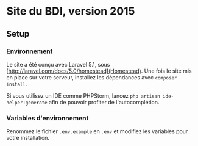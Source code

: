 # Site du BDI, version 2015

## Setup
### Environnement
Le site a été conçu avec Laravel 5.1, sous [http://laravel.com/docs/5.0/homestead](Homestead).
Une fois le site mis en place sur votre serveur, installez les dépendances avec ```composer install```.

Si vous utilisez un IDE comme PHPStorm, lancez ```php artisan ide-helper:generate``` afin de pouvoir profiter de l'autocomplétion.

### Variables d'environnement
Renommez le fichier ```.env.example``` en ```.env``` et modifiez les variables pour votre installation.
